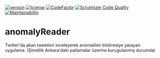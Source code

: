 [![version](https://img.shields.io/badge/version-v1-orange.svg)]() [![license](https://img.shields.io/badge/license-GPLv3-blue.svg)](https://github.com/mertskaplan/anomaly-reader/blob/master/LICENSE) [![CodeFactor](https://www.codefactor.io/repository/github/mertskaplan/anomaly-reader/badge)](https://www.codefactor.io/repository/github/mertskaplan/anomaly-reader) [![Scrutinizer Code Quality](https://scrutinizer-ci.com/g/mertskaplan/anomaly-reader/badges/quality-score.png?b=master)](https://scrutinizer-ci.com/g/mertskaplan/anomaly-reader/?branch=master) [![Maintainability](https://api.codeclimate.com/v1/badges/8f181857fefd44c53d42/maintainability)](https://codeclimate.com/github/mertskaplan/anomaly-reader/maintainability)

# anomalyReader
Twitter'da akan tweetleri inceleyerek anomalileri bildirmeye yarayan uygulama. (Şimdilik Ankara'daki patlamalar üzerine kurugulanmış durumda)
